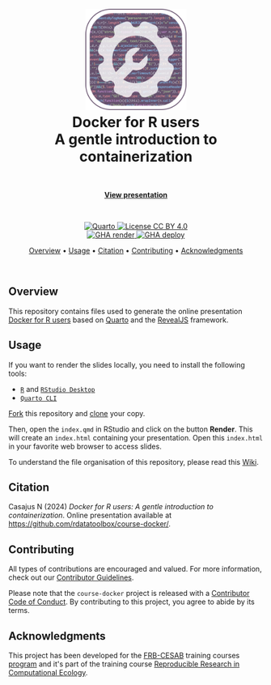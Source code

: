 <!-- Logo & Title -->

<h1 align="center">
  <br>
  <img src="images/readme/logo-readme.png" alt="Logo" width="200">
  <br>
  Docker for R users
  <br>
  A gentle introduction to containerization
  <br>
</h1>


<!-- View presentation -->

<br>
<p align="center">
  <a href="https://rdatatoolbox.github.io/course-docker" target="_blank"><b>View presentation</b></a>
</p>
<br>


<!-- Badges -->

<p align="center">

  <!-- Quarto -->
  <a href="https://quarto.org/">
    <img src="https://img.shields.io/badge/Made%20with-Quarto-blue.svg" alt="Quarto">
  </a>
  
  <!-- License -->
  <a href="https://choosealicense.com/licenses/cc-by-4.0/">
    <img src="https://img.shields.io/badge/License-CC%20BY%204.0-green.svg" alt="License CC BY 4.0">
  </a>
  
  <br/>
  
  <!-- Quarto render -->
  <a href="https://github.com/rdatatoolbox/course-docker/actions/workflows/quarto-render.yml">
    <img src="https://github.com/rdatatoolbox/course-docker/actions/workflows/quarto-render.yml/badge.svg" alt="GHA render">
  </a>
  
  <!-- GitHub deployment -->
  <a href="https://github.com/rdatatoolbox/course-docker/actions/workflows/pages/pages-build-deployment">
    <img src="https://github.com/rdatatoolbox/course-docker/actions/workflows/pages/pages-build-deployment/badge.svg" alt="GHA deploy">
  </a>
</p>


<!-- Table of content -->

<p align="center">
  <a href="#overview">Overview</a> •
  <a href="#usage">Usage</a> •
  <a href="#citation">Citation</a> •
  <a href="#contributing">Contributing</a> •
  <a href="#acknowledgments">Acknowledgments</a>
</p>

<br>


## Overview

This repository contains files used to generate the online presentation [Docker for R users](https://rdatatoolbox.github.io/course-docker) based on [Quarto](https://quarto.org/) and the [RevealJS](https://quarto.org/docs/presentations/revealjs/) framework.


## Usage

If you want to render the slides locally, you need to install the following tools:

- [`R`](https://cran.r-project.org/) and [`RStudio Desktop`](https://posit.co/download/rstudio-desktop/)
- [`Quarto CLI`](https://quarto.org/docs/get-started/)

[Fork](https://docs.github.com/en/pull-requests/collaborating-with-pull-requests/working-with-forks/fork-a-repo) this repository and [clone](https://docs.github.com/en/repositories/creating-and-managing-repositories/cloning-a-repository) your copy.

Then, open the `index.qmd` in RStudio and click on the button **Render**. This will create an `index.html` containing your presentation. Open this `index.html` in your favorite web browser to access slides.

To understand the file organisation of this repository, please read this [Wiki](https://github.com/rdatatoolbox/quarto-template/wiki).


## Citation

Casajus N (2024) _Docker for R users: A gentle introduction to containerization_. Online presentation available at <https://github.com/rdatatoolbox/course-docker/>.


## Contributing

All types of contributions are encouraged and valued. For more information, check out our [Contributor Guidelines](https://github.com/rdatatoolbox/course-docker/blob/main/CONTRIBUTING.md).

Please note that the `course-docker` project is released with a [Contributor Code of Conduct](https://contributor-covenant.org/version/2/1/CODE_OF_CONDUCT.html). By contributing to this project, you agree to abide by its terms.


## Acknowledgments

This project has been developed for the [FRB-CESAB](https://www.fondationbiodiversite.fr/en/about-the-foundation/le-cesab/) training courses [program](https://frbcesab.github.io/content/courses.html) and it's part of the training course [Reproducible Research in Computational Ecology](https://rdatatoolbox.github.io).
